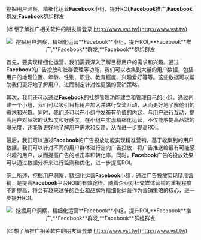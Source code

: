 挖掘用户洞察，精细化运营**Facebook**小组，提升ROI,**Facebook**推广,**Facebook**群发,**Facebook**群组群发

[😍想了解推广相关软件的朋友请登录 http://www.vst.tw](http://www.vst.tw)

 <center><img src="https://vst.tw/MP4/tuiguang/png/2.png" alt="挖掘用户洞察，精细化运营**Facebook**小组，提升ROI,**Facebook**推广,**Facebook**群发,**Facebook**群组群发"></center>

首先，要实现精细化运营，我们需要深入了解目标用户的需求和兴趣。通过**Facebook**的广告投放和社群管理等功能，我们可以收集到大量的用户数据，包括用户的地理位置、年龄、性别、职业、教育程度、兴趣爱好等等。这些数据可以帮助我们更好地了解用户，进而制定针对性更强的营销策略。

其次，我们还可以通过**Facebook**的社群管理功能建立和管理自己的小组。通过创建一个小组，我们可以吸引目标用户加入并进行交流互动，从而更好地了解他们的需求和兴趣。同时，我们还可以在小组中发布有价值的内容，与用户进行互动，提高用户对品牌的认知度和好感度。在小组中实现精细化运营，不仅能够提高品牌的曝光度，还能够更好地了解用户需求和反馈，从而进一步提高ROI。

最后，我们可以通过**Facebook**的广告投放功能实现精准营销。基于收集到的用户数据，我们可以针对不同的用户群体进行定向广告投放，将广告推送给最有可能感兴趣的用户，从而提高广告的点击率和转化率。同时，**Facebook**广告的投放效果可以通过数据分析来进行监测和优化，进一步提高ROI。

综上所述，挖掘用户洞察，精细化运营**Facebook**小组，通过广告投放实现精准营销，是提高**Facebook**平台ROI的有效途径。随着企业对社交媒体营销的重视程度不断提高，将会有越来越多的企业和品牌将精细化运营作为营销策略的核心，进一步提升ROI。

 <center><img src="https://vst.tw/MP4/tuiguang/png/7.png" alt="挖掘用户洞察，精细化运营**Facebook**小组，提升ROI,**Facebook**推广,**Facebook**群发,**Facebook**群组群发"></center>

[😍想了解推广相关软件的朋友请登录 http://www.vst.tw](http://www.vst.tw)



